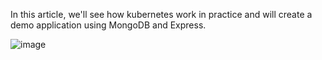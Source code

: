 
In this article, we'll see how kubernetes work in practice and will create a demo application using MongoDB and Express.

![image](https://github.com/SimonMaghiar/Kubernetes-Minikube/assets/43268629/fa057875-95f2-4d28-a8d5-03dd29a9be1b)
